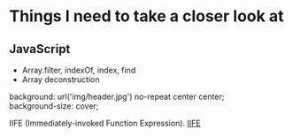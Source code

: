 # Things I need to take a closer look at

## JavaScript
* Array.filter, indexOf, index, find
* Array deconstruction

background: url('img/header.jpg') no-repeat center center;  
background-size: cover;  

IIFE (Immediately-invoked Function Expression). [IIFE](https://flaviocopes.com/javascript-iife/)


